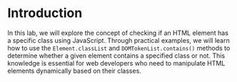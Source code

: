 # Introduction

In this lab, we will explore the concept of checking if an HTML element has a specific class using JavaScript. Through practical examples, we will learn how to use the `Element.classList` and `DOMTokenList.contains()` methods to determine whether a given element contains a specified class or not. This knowledge is essential for web developers who need to manipulate HTML elements dynamically based on their classes.
